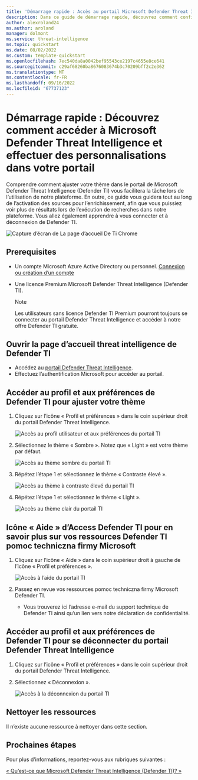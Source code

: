 ```yaml
---
title: 'Démarrage rapide : Accès au portail Microsoft Defender Threat Intelligence (Defender TI)'
description: Dans ce guide de démarrage rapide, découvrez comment configurer votre profil et vos préférences et accéder aux ressources d’aide de Defender TI à l’aide de Microsoft Defender Threat Intelligence (Defender TI).
author: alexroland24
ms.author: aroland
manager: dolmont
ms.service: threat-intelligence
ms.topic: quickstart
ms.date: 08/02/2022
ms.custom: template-quickstart
ms.openlocfilehash: 7ec540da8a0042bef95543ce2197c4655e8ce641
ms.sourcegitcommit: c29af68260ba8676083674b3c70209bff2c2e362
ms.translationtype: MT
ms.contentlocale: fr-FR
ms.lasthandoff: 09/16/2022
ms.locfileid: "67737123"
---
```

# <a name="quickstart-learn-how-to-access-microsoft-defender-threat-intelligence-and-make-customizations-in-your-portal"></a>Démarrage rapide : Découvrez comment accéder à Microsoft Defender Threat Intelligence et effectuer des personnalisations dans votre portail

Comprendre comment ajuster votre thème dans le portail de Microsoft Defender Threat Intelligence (Defender TI) vous facilitera la tâche lors de l’utilisation de notre plateforme. En outre, ce guide vous guidera tout au long de l’activation des sources pour l’enrichissement, afin que vous puissiez voir plus de résultats lors de l’exécution de recherches dans notre plateforme. Vous allez également apprendre à vous connecter et à déconnexion de Defender TI.

![Capture d’écran de La page d’accueil De Ti Chrome](media/tiOverviewHomePageChromeScreenshot.png)

## <a name="prerequisites"></a>Prerequisites

- Un compte Microsoft Azure Active Directory ou personnel. [Connexion ou création d’un compte](https://signup.microsoft.com/)
- Une licence Premium Microsoft Defender Threat Intelligence (Defender TI).

    > [!NOTE]
    > Les utilisateurs sans licence Defender TI Premium pourront toujours se connecter au portail Defender Threat Intelligence et accéder à notre offre Defender TI gratuite.

## <a name="open-defender-tis-threat-intelligence-home-page"></a>Ouvrir la page d’accueil threat intelligence de Defender TI

- Accédez au [portail Defender Threat Intelligence](https://ti.defender.microsoft.com/).
- Effectuez l’authentification Microsoft pour accéder au portail.

## <a name="access-defender-tis-profile-and-preferences-to-adjust-your-theme"></a>Accéder au profil et aux préférences de Defender TI pour ajuster votre thème

1. Cliquez sur l’icône « Profil et préférences » dans le coin supérieur droit du portail Defender Threat Intelligence.

    ![Accès au profil utilisateur et aux préférences du portail TI](media/accessingTiPortalUserProfileandPreferences.png)

2. Sélectionnez le thème « Sombre ». Notez que « Light » est votre thème par défaut.

    ![Accès au thème sombre du portail TI](media/accessingTiPortalDarkTheme.png)

3. Répétez l’étape 1 et sélectionnez le thème « Contraste élevé ».

    ![Accès au thème à contraste élevé du portail TI](media/accessingTiPortalHighContrastTheme.png)

4. Répétez l’étape 1 et sélectionnez le thème « Light ».

    ![Accès au thème clair du portail TI](media/accessingTiPortalLightTheme.png)

## <a name="access-defender-tis-help-icon-to-learn-about-your-defender-ti-microsoft-support-resources"></a>Icône « Aide » d’Access Defender TI pour en savoir plus sur vos ressources Defender TI pomoc techniczna firmy Microsoft

1. Cliquez sur l’icône « Aide » dans le coin supérieur droit à gauche de l’icône « Profil et préférences ».

    ![Accès à l’aide du portail TI](media/accessingTiPortalHelp.png)

2. Passez en revue vos ressources pomoc techniczna firmy Microsoft Defender TI.

      - Vous trouverez ici l’adresse e-mail du support technique de Defender TI ainsi qu’un lien vers notre déclaration de confidentialité.

## <a name="access-defender-tis-profile-and-preferences-to-logout-of-the-defender-threat-intelligence-portal"></a>Accéder au profil et aux préférences de Defender TI pour se déconnecter du portail Defender Threat Intelligence

1. Cliquez sur l’icône « Profil et préférences » dans le coin supérieur droit du portail Defender Threat Intelligence.

2. Sélectionnez « Déconnexion ».

    ![Accès à la déconnexion du portail TI](media/accessingTiPortalLogout.png)

## <a name="clean-up-resources"></a>Nettoyer les ressources
Il n’existe aucune ressource à nettoyer dans cette section.

## <a name="next-steps"></a>Prochaines étapes

Pour plus d’informations, reportez-vous aux rubriques suivantes :

[« Qu’est-ce que Microsoft Defender Threat Intelligence (Defender TI)? »](index.md)
